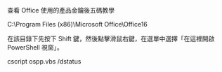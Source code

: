 查看 Office 使用的產品金鑰後五碼教學


C:\Program Files (x86)\Microsoft Office\Office16

在該目錄下先按下 Shift 鍵，然後點擊滑鼠右鍵，在選單中選擇「在這裡開啟 PowerShell 視窗」。

cscript ospp.vbs /dstatus

